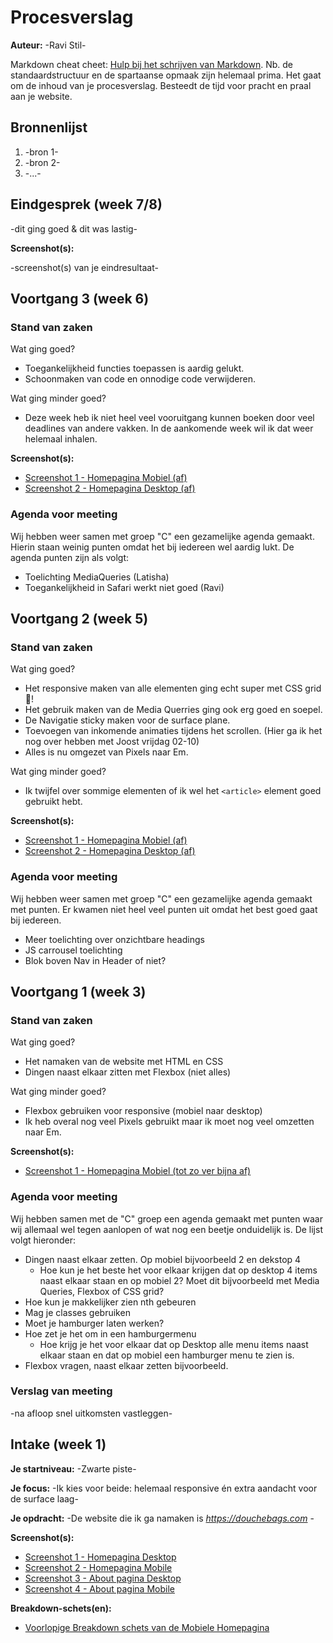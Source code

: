 # Procesverslag
**Auteur:** -Ravi Stil-

Markdown cheat cheet: [Hulp bij het schrijven van Markdown](https://github.com/adam-p/markdown-here/wiki/Markdown-Cheatsheet). Nb. de standaardstructuur en de spartaanse opmaak zijn helemaal prima. Het gaat om de inhoud van je procesverslag. Besteedt de tijd voor pracht en praal aan je website.



## Bronnenlijst
1. -bron 1-
2. -bron 2-
3. -...-



## Eindgesprek (week 7/8)

-dit ging goed & dit was lastig-

**Screenshot(s):**

-screenshot(s) van je eindresultaat-



## Voortgang 3 (week 6)

### Stand van zaken

Wat ging goed?
- Toegankelijkheid functies toepassen is aardig gelukt.
- Schoonmaken van code en onnodige code verwijderen.

Wat ging minder goed?
- Deze week heb ik niet heel veel vooruitgang kunnen boeken door veel deadlines van andere vakken.
In de aankomende week wil ik dat weer helemaal inhalen.


**Screenshot(s):**

- [Screenshot 1 - Homepagina Mobiel (af)](images/readme/week5/mobiel-af.jpg)
- [Screenshot 2 - Homepagina Desktop (af)](images/readme/week5/desktop-af.jpg)


### Agenda voor meeting

Wij hebben weer samen met groep "C" een gezamelijke agenda gemaakt. Hierin staan weinig punten omdat
het bij iedereen wel aardig lukt. De agenda punten zijn als volgt:

- Toelichting MediaQueries (Latisha)
- Toegankelijkheid in Safari werkt niet goed (Ravi)


## Voortgang 2 (week 5)

### Stand van zaken

Wat ging goed?
- Het responsive maken van alle elementen ging echt super met CSS grid 🙂! 
- Het gebruik maken van de Media Querries ging ook erg goed en soepel.
- De Navigatie sticky maken voor de surface plane.
- Toevoegen van inkomende animaties tijdens het scrollen. (Hier ga ik het nog over hebben met Joost vrijdag 02-10)
- Alles is nu omgezet van Pixels naar Em.

Wat ging minder goed?
- Ik twijfel over sommige elementen of ik wel het  `<article>` element goed gebruikt hebt.

**Screenshot(s):**

- [Screenshot 1 - Homepagina Mobiel (af)](images/readme/week5/mobiel-af.jpg)
- [Screenshot 2 - Homepagina Desktop (af)](images/readme/week5/desktop-af.jpg)

### Agenda voor meeting

Wij hebben weer samen met groep "C" een gezamelijke agenda gemaakt met punten. Er kwamen niet heel veel punten uit
omdat het best goed gaat bij iedereen.

- Meer toelichting over onzichtbare headings
- JS carrousel toelichting
- Blok boven Nav in Header of niet?



## Voortgang 1 (week 3)

### Stand van zaken

Wat ging goed?
- Het namaken van de website met HTML en CSS
- Dingen naast elkaar zitten met Flexbox (niet alles)

Wat ging minder goed?
- Flexbox gebruiken voor responsive (mobiel naar desktop)
- Ik heb overal nog veel Pixels gebruikt maar ik moet nog veel omzetten naar Em.

**Screenshot(s):**

- [Screenshot 1 - Homepagina Mobiel (tot zo ver bijna af)](images/readme/week3/mobiel-homepage.jpg)

### Agenda voor meeting

Wij hebben samen met de "C" groep een agenda gemaakt met punten waar wij allemaal wel tegen aanlopen of wat nog
een beetje onduidelijk is. De lijst volgt hieronder:

- Dingen naast elkaar zetten. Op mobiel bijvoorbeeld 2 en dekstop 4
    - Hoe kun je het beste het voor elkaar krijgen dat op desktop 4 items naast elkaar staan en op mobiel 2? 
 Moet dit bijvoorbeeld met Media Queries, Flexbox of CSS grid?
- Hoe kun je makkelijker zien nth gebeuren
- Mag je classes  gebruiken
- Moet je hamburger laten werken? 
- Hoe zet je het om in een hamburgermenu
    - Hoe krijg je het voor elkaar dat op Desktop alle menu items naast elkaar staan en dat op mobiel een hamburger menu te zien is.
- Flexbox vragen, naast elkaar zetten bijvoorbeeld.

### Verslag van meeting

-na afloop snel uitkomsten vastleggen-



## Intake (week 1)

**Je startniveau:** -Zwarte piste-

**Je focus:** -Ik kies voor beide: helemaal responsive én extra aandacht voor de surface laag-

**Je opdracht:** -De website die ik ga namaken is *https://douchebags.com* -

**Screenshot(s):**

- [Screenshot 1 - Homepagina Desktop](images/readme/week1/01-Homepagina-Desktop.jpg)
- [Screenshot 2 - Homepagina Mobile](images/readme/week1/02-Homepagina-Mobile.jpg)
- [Screenshot 3 - About pagina Desktop](images/readme/week1/03-About-Desktop.png)
- [Screenshot 4 - About pagina Mobile](images/readme/week1/04-About-Mobile.png)



**Breakdown-schets(en):**

- [Voorlopige Breakdown schets van de Mobiele Homepagina](images/readme/week1/05-Homepage_Mobile-Breakdown_schets.png)
